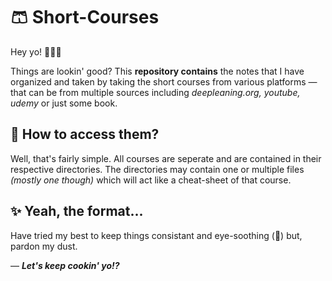 # 🩳 Short-Courses

Hey yo! 🙋🏻‍♂️

Things are lookin' good? This **repository contains** the notes that I have organized and taken by taking the short courses from various platforms — that can be from multiple sources including *deepleaning.org, youtube, udemy* or just some book.

## 🔑 How to access them?

Well, that's fairly simple. All courses are seperate and are contained in their respective directories. The directories may contain one or multiple files *(mostly one though)* which will act like a cheat-sheet of that course.

## ✨ Yeah, the format...

Have tried my best to keep things consistant and eye-soothing (👀) but, pardon my dust.



— ***Let's keep cookin' yo!?***
